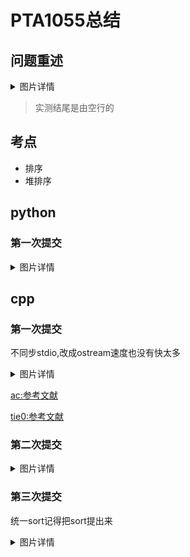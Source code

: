 # PTA1055总结
## 问题重述
<details><summary>图片详情</summary><img src="https://raw.githubusercontent.com/ednow/cloudimg/main/githubio/20210730214913.png" alt="找不到图片(Image not found)" onerror="this.onerror=null;this.src='https://gitee.com/ednow/cloudimg/raw/main/githubio/20210730214913.png';" /></details>

> 实测结尾是由空行的

## 考点
+ 排序
+ 堆排序

## python
### 第一次提交
<details><summary>图片详情</summary><img src="https://raw.githubusercontent.com/ednow/cloudimg/main/githubio/20210805001616.png" alt="找不到图片(Image not found)" onerror="this.onerror=null;this.src='https://gitee.com/ednow/cloudimg/raw/main/githubio/20210805001616.png';" /></details>


## cpp
### 第一次提交
不同步stdio,改成ostream速度也没有快太多

<details><summary>图片详情</summary><img src="https://raw.githubusercontent.com/ednow/cloudimg/main/githubio/20210805134808.png" alt="找不到图片(Image not found)" onerror="this.onerror=null;this.src='https://gitee.com/ednow/cloudimg/raw/main/githubio/20210805134808.png';" /></details>

[ac:参考文献](https://blog.csdn.net/weixin_43778744/article/details/105180632)

[tie0:参考文献](https://blog.csdn.net/weixin_44772995/article/details/92839903)

### 第二次提交
<details><summary>图片详情</summary><img src="https://raw.githubusercontent.com/ednow/cloudimg/main/githubio/20210805141814.png" alt="找不到图片(Image not found)" onerror="this.onerror=null;this.src='https://gitee.com/ednow/cloudimg/raw/main/githubio/20210805141814.png';" /></details>

### 第三次提交
统一sort记得把sort提出来

<details><summary>图片详情</summary><img src="https://raw.githubusercontent.com/ednow/cloudimg/main/githubio/20210805145606.png" alt="找不到图片(Image not found)" onerror="this.onerror=null;this.src='https://gitee.com/ednow/cloudimg/raw/main/githubio/20210805145606.png';" /></details>
